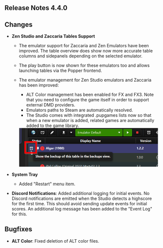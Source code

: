 ## Release Notes 4.4.0

## Changes
  
- **Zen Studio and Zaccaria Tables Support**
  - The emulator support for Zaccaria and Zen Emulators have been improved. The table overview does show now more accurate table columns and sidepanels depending on the selected emulator.
  - The play button is now shown for these emulators too and allows launching tables via the Popper frontend.
  - The emulator management for Zen Studio emulators and Zaccaria has been improved:
    - ALT Color management has been enabled for FX and FX3. Note that you need to configure the game itself in order to support external DMD providers.  
    - Emulators paths to Steam are automatically resolved.
    - The Studio comes with integrated .pupgames lists now so that when a new emulator is added, related games are automatically added to the game library.
    
    <img src="https://github.com/syd711/vpin-studio/blob/main/documentation/backups/indicator.png?raw=true" width="500" />

- **System Tray**
  - Added "Restart" menu item.

- **Discord Notifications**: Added additional logging for initial events. No Discord notifications are emitted when the Studio detects a highscore for the first time. This should avoid sending update events for initial scores. An additional log message has been added to the "Event Log" for this.
 
## Bugfixes

- **ALT Color**: Fixed deletion of ALT color files.


